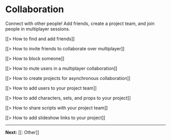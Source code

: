 # Collaboration

Connect with other people! Add friends, create a project team, and join people in multiplayer sessions.

[[> How to find and add friends]]

[[> How to invite friends to collaborate over multiplayer]]

[[> How to block someone]]

[[> How to mute users in a multiplayer collaboration]]

[[> How to create projects for asynchronous collaboration]]

[[> How to add users to your project team]]

[[> How to add characters, sets, and props to your project]]

[[> How to share scripts with your project team]]

[[> How to add slideshow links to your project]]

---

**Next:** [[: Other]]
